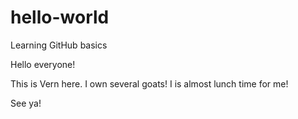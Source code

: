 # hello-world
Learning GitHub basics

Hello everyone!

This is Vern here.  I own several goats!
I is almost lunch time for me!

See ya!
